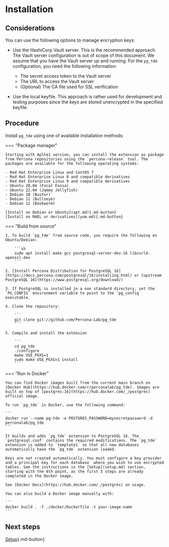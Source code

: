 # Installation

## Considerations

You can use the following options to manage encryption keys:

* Use the HashiCorp Vault server. This is the recommended approach. The Vault server configuration is out of scope of this document. We assume that you have the Vault server up and running. For the  `pg_tde` configuration, you need the following information:

    * The secret access token to the Vault server
    * The URL to access the Vault server
    * (Optional) The CA file used for SSL verification

* Use the local keyfile. This approach is rather used for development and testing purposes since the keys are stored unencrypted in the specified keyfile.

## Procedure 

Install `pg_tde` using one of available installation methods:


=== "Package manager" 

    Starting with Aplha1 version, you can install the extension as package from Percona repositories using the `percona-release` tool. The packages are available for the following operating systems:
    
    - Red Hat Enterprise Linux and CentOS 7
    - Red Hat Enterprise Linux 8 and compatible derivatives
    - Red Hat Enterprise Linux 9 and compatible derivatives
    - Ubuntu 20.04 (Focal Fossa)
    - Ubuntu 22.04 (Jammy Jellyfish)
    - Debian 10 (Buster)
    - Debian 11 (Bullseye) 
    - Debian 12 (Bookworm)

    [Install on Debian or Ubuntu](apt.md){.md-button}
    [Install on RHEL or derivatives](yum.md){.md-button}

=== "Build from source"

    1. To build `pg_tde` from source code, you require the following on Ubuntu/Debian:

        ```sh
        sudo apt install make gcc postgresql-server-dev-16 libcurl4-openssl-dev
        ```

    2. [Install Percona Distribution for PostgreSQL 16](https://docs.percona.com/postgresql/16/installing.html) or [upstream PostgreSQL 16](https://www.postgresql.org/download/)

    3. If PostgreSQL is installed in a non standard directory, set the `PG_CONFIG` environment variable to point to the `pg_config` executable.

    4. Clone the repository:  

        ```
        git clone git://github.com/Percona-Lab/pg_tde
        ```

    5. Compile and install the extension

        ```
        cd pg_tde
        ./configure
        make USE_PGXS=1
        sudo make USE_PGXS=1 install
        ```

=== "Run in Docker"

    You can find Docker images built from the current main branch on [Docker Hub](https://hub.docker.com/r/perconalab/pg_tde). Images are built on top of [postgres:16](https://hub.docker.com/_/postgres) official image.     

    To run `pg_tde` in Docker, use the following command:    

    ```
    docker run --name pg-tde -e POSTGRES_PASSWORD=mysecretpassword -d perconalab/pg_tde
    ```    

    It builds and adds `pg_tde` extension to PostgreSQL 16. The `postgresql.conf` contains the required modifications. The `pg_tde` extension is added to `template1` so that all new databases automatically have the `pg_tde` extension loaded. 

    Keys are not created automatically. You must configure a key provider and a principal key for each database  where you wish to use encrypted tables. See the instructions in the [Setup](setup.md) section, starting with the 4th point, as the first 3 steps are already completed in the Docker image.

    See [Docker Docs](https://hub.docker.com/_/postgres) on usage.    

    You can also build a Docker image manually with:    

    ```
    docker build . -f ./docker/Dockerfile -t your-image-name
    ```

## Next steps

[Setup](setup.md){.md-button}
